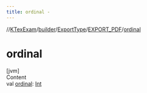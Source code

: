 ```yaml
---
title: ordinal -
---
```

//[KTexExam](../../../index.md)/[builder](../../index.md)/[ExportType](../index.md)/[EXPORT_PDF](index.md)/[ordinal](ordinal.md)



# ordinal  
[jvm]  
Content  
val [ordinal](ordinal.md): [Int](https://kotlinlang.org/api/latest/jvm/stdlib/kotlin/-int/index.html)  



